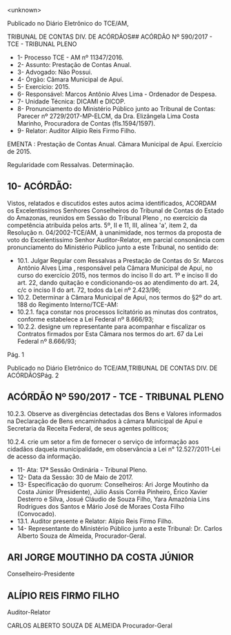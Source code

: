 &lt;unknown&gt;

Publicado  no  Diário Eletrônico do TCE/AM,

TRIBUNAL DE CONTAS DIV. DE  ACÓRDÃOS## ACÓRDÃO Nº 590/2017 - TCE - TRIBUNAL PLENO

- 1- Processo TCE - AM nº 11347/2016.
- 2- Assunto: Prestação de Contas Anual.
- 3- Advogado: Não Possui.
- 4- Órgão: Câmara Municipal de Apuí.
- 5- Exercício: 2015.
- 6- Responsável: Marcos Antônio Alves Lima - Ordenador de Despesa.
- 7- Unidade Técnica: DICAMI e DICOP.
- 8- Pronunciamento  do Ministério  Público  junto  ao Tribunal  de Contas: Parecer  nº 2729/2017-MP-ELCM, da Dra. Elizângela Lima Costa Marinho, Procuradora de Contas (fls.1594/1597).
- 9- Relator: Auditor Alípio Reis Firmo Filho.

EMENTA : Prestação  de  Contas  Anual.  Câmara Municipal de Apuí. Exercício de 2015.

Regularidade com Ressalvas. Determinação.

## 10-  ACÓRDÃO:

Vistos, relatados e discutidos estes autos acima identificados, ACORDAM os Excelentíssimos Senhores Conselheiros do Tribunal de Contas do Estado do Amazonas, reunidos em Sessão do Tribunal Pleno , no exercício da competência atribuída pelos arts. 5º,  II e 11,  III, alínea 'a', item 2, da Resolução n. 04/2002-TCE/AM, à unanimidade, nos termos  da  proposta  de  voto  do  Excelentíssimo  Senhor  Auditor-Relator,  em parcial consonância com pronunciamento do Ministério Público junto a este Tribunal, no sentido de:

- 10.1.  Julgar Regular com Ressalvas a Prestação de Contas do Sr. Marcos Antônio  Alves Lima ,  responsável  pela Câmara Municipal de  Apuí, no curso do exercício 2015, nos termos do inciso II do art. 1º e inciso II do art.  22,  dando quitação e condicionando-os ao atendimento do  art. 24, c/c o inciso II do art. 72, todos da Lei nº 2.423/96;
- 10.2.  Determinar à Câmara Municipal de Apuí, nos termos do §2º do art. 188 do Regimento Interno/TCE-AM:
- 10.2.1. faça  constar  nos  processos  licitatório  as  minutas  dos contratos, conforme estabelece a Lei Federal nº 8.666/93;
- 10.2.2. designe um representante para acompanhar e fiscalizar os Contratos firmados por Esta Câmara nos termos do art. 67 da Lei Federal nº 8.666/93;

Pág. 1

Publicado  no  Diário Eletrônico do TCE/AM,TRIBUNAL DE CONTAS DIV. DE  ACÓRDÃOSPág. 2

## ACÓRDÃO Nº 590/2017 - TCE - TRIBUNAL PLENO

10.2.3. Observe as divergências detectadas dos Bens e Valores informados na Declaração de Bens encaminhados à câmara Municipal de Apuí e Secretaria da Receita Federal, de seus agentes políticos;

10.2.4. crie  um setor  a  fim  de  fornecer  o serviço  de  informação aos cidadãos daquela municipalidade, em observância a Lei n° 12.527/2011-Lei de acesso da informação.

- 11- Ata: 17ª Sessão Ordinária - Tribunal Pleno.
- 12- Data da Sessão: 30 de Maio de 2017.
- 13- Especificação  do  quorum: Conselheiros: Ari Jorge Moutinho  da  Costa  Júnior (Presidente), Júlio Assis Corrêa Pinheiro, Érico Xavier Desterro e Silva, Josué Cláudio de Souza Filho, Yara Amazônia Lins Rodrigues dos Santos e  Mário José de Moraes Costa Filho (Convocado).
- 13.1. Auditor presente e Relator: Alípio Reis Firmo Filho.
- 14-  Representante  do  Ministério  Público  junto  a  este Tribunal: Dr. Carlos  Alberto Souza de Almeida, Procurador-Geral.

## ARI JORGE MOUTINHO DA COSTA JÚNIOR

Conselheiro-Presidente

## ALÍPIO REIS FIRMO FILHO

Auditor-Relator

CARLOS ALBERTO SOUZA DE ALMEIDA Procurador-Geral